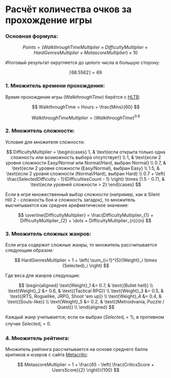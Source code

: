 # Расчёт количества очков за прохождение игры

### Основная формула:

$$
Points = \left( WalkthroughTimeMultiplier \times DifficultyMultiplier \times HardGenresMultiplier \times MetascoreMultiplier \right) \times 10
$$

Итоговый результат округляется до целого числа в большую сторону:

$$
\lceil 68.5562 \rceil = 69
$$

### 1. Множитель времени прохождения:

Время прохождения игры (${WalkthroughTime}$) берётся с [HLTB](https://howlongtobeat.com/):

$$
WalkthroughTime = Hours + \frac{Mins}{60}
$$
  
$$
WalkthroughTimeMultiplier = \left( WalkthroughTime \right)^{0.9}
$$

### 2. Множитель сложности:

Условия для множителя сложности:

$$
DifficultyMultiplier =
\begin{cases}
1, & \text{если открыта только одна сложность или возможность выбора отсутствует} \\
1, & \text{если 2 уровня сложности Easy/Normal или Normal/Hard, выбран Normal} \\
0.7, & \text{если 2 уровня сложности (Easy/Normal), выбран Easy} \\
1.5, & \text{если 2 уровня сложности (Normal/Hard), выбран Hard} \\
0.7 + \left( \frac{SelectedDifficulty - 1}{DifficultiesCount - 1} \right) \times (1.5 - 0.7), & \text{если уровней сложности > 2}
\end{cases}
$$

Если в игре множественный выбор сложности (например, как в Silent Hill 2 - сложность боя и сложность загадок), то множитель высчитывается как среднее арифметическое значение:

$$
\overline{DifficultyMultiplier} = \frac{DifficultyMultiplier_{1} + DifficultyMultiplier_{2} + \dots + DifficultyMultiplier_{n}}{n}
$$

### 3. Множитель сложных жанров:

Если игра содержит сложные жанры, то множитель рассчитывается следующим образом:

$$
HardGenresMultiplier = 1 + 
\left( 
\sum_{i=1}^{5}{Weight}_i \times {Selected}_i 
\right)
$$

Где веса для жанров следующие:

$$
\begin{aligned}
\text{Weight}_1 &= 0.7, & \text{(Bullet hell)} \\
\text{Weight}_2 &= 0.6, & \text{(Tactical RPG)} \\
\text{Weight}_3 &= 0.5, & \text{(RTS, Roguelike, JRPG, Shoot 'em up)} \\
\text{Weight}_4 &= 0.4, & \text{(Souls-like)} \\
\text{Weight}_5 &= 0.2, & \text{(Metroidvania, Puzzle / Quest)} \\
\end{aligned}
$$

Каждый жанр учитывается, если он выбран ($Selected_i = 1$), в противном случае $Selected_i = 0$.

### 4. Множитель рейтинга:

Множитель рейтинга рассчитывается на основе среднего балла критиков и юзеров с сайта [Metacritic](https://metacritic.com/games):

$$
MetascoreMultiplier = 1 + \frac{85 - \left( \frac{CriticsScore + UsersScore}{2} \right)}{100}
$$
